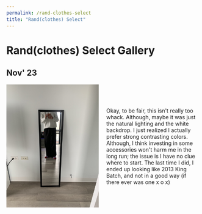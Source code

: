 ```yaml
---
permalink: /rand-clothes-select
title: "Rand(clothes) Select"
---
```


# Rand(clothes) Select Gallery

## Nov' 23

<div style="display: flex; align-items: center; justify-content: space-between; margin-bottom: 40px;">

  <!-- Left side: Image -->
  <div style="flex: 1; margin-right: 20px;">
    <img src="./assets/Nov&apos;23.jpg" alt="Outfit 1 Image" style="max-width: 100%;">
  </div>

  <!-- Right side: Text -->
  <div style="flex: 1; font: mono;" >
    Okay, to be fair, this isn't really too whack. Although, maybe it was just the natural lighting and the white backdrop. I just realized I actually prefer strong contrasting colors. Although, I think investing in some accessories won't harm me in the long run; the issue is I have no clue where to start. The last time I did, I ended up looking like 2013 King Batch, and not in a good way (if there ever was one x o x)
  </div>

</div>
